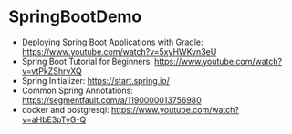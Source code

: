 # SpringBootDemo

* Deploying Spring Boot Applications with Gradle: https://www.youtube.com/watch?v=5xyHWKvn3eU
* Spring Boot Tutorial for Beginners: https://www.youtube.com/watch?v=vtPkZShrvXQ
* Spring Initializer: https://start.spring.io/
* Common Spring Annotations: https://segmentfault.com/a/1190000013756980
* docker and postgresql: https://www.youtube.com/watch?v=aHbE3pTyG-Q